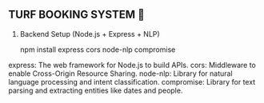 ## TURF BOOKING SYSTEM 🏏

1. Backend Setup (Node.js + Express + NLP)

    npm install express cors node-nlp compromise

express: The web framework for Node.js to build APIs.
cors: Middleware to enable Cross-Origin Resource Sharing.
node-nlp: Library for natural language processing and intent classification.
compromise: Library for text parsing and extracting entities like dates and people.

